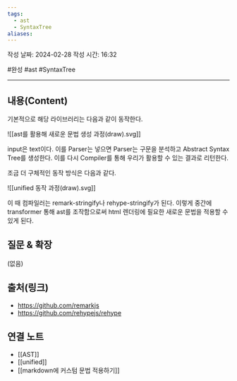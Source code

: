 ```yaml
---
tags:
  - ast
  - SyntaxTree
aliases:
---
```

작성 날짜: 2024-02-28
작성 시간: 16:32

#완성 #ast #SyntaxTree 

----
## 내용(Content)
기본적으로 해당 라이브러리는 다음과 같이 동작한다.

![[ast를 활용해 새로운 문법 생성 과정(draw).svg]]

input은 text이다. 이를 Parser는 넣으면 Parser는 구문을 분석하고 Abstract Syntax Tree를 생성한다. 이를 다시 Compiler를 통해 우리가 활용할 수 있는 결과로 리턴한다.

조금 더 구체적인 동작 방식은 다음과 같다.

![[unified 동작 과정(draw).svg]]

이 때 컴파일러는 remark-stringify나 rehype-stringify가 된다.  이렇게 중간에 transformer 통해 ast를 조작함으로써 html 렌더링에 필요한 새로운 문법을 적용할 수 있게 된다.
## 질문 & 확장

(없음)

## 출처(링크)
- https://github.com/remarkjs
- https://github.com/rehypejs/rehype

## 연결 노트
- [[AST]]
- [[unified]]
- [[markdown에 커스텀 문법 적용하기]]









